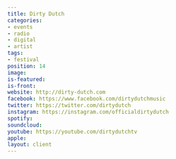 ```yaml
---
title: Dirty Dutch
categories:
- events
- radio
- digital
- artist
tags:
- festival
position: 14
image: 
is-featured: 
is-front: 
website: http://dirty-dutch.com
facebook: https://www.facebook.com/dirtydutchmusic
twitter: https://twitter.com/dirtydutch
instagram: https://instagram.com/officialdirtydutch
spotify: 
soundcloud: 
youtube: https://youtube.com/dirtydutchtv
apple: 
layout: client
---
```


